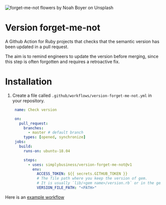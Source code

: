 ![forget-me-not flowers by Noah Boyer on Unsplash](https://images.unsplash.com/photo-1558633155-f9864ef70d94?ixlib=rb-1.2.1&ixid=eyJhcHBfaWQiOjEyMDd9&auto=format&fit=crop&w=500&q=80)

# Version forget-me-not
A Github Action for Ruby projects that checks that the semantic version has been updated in a pull request.

The aim is to remind engineers to update the version before merging, since this step is often forgotten and requires a retroactive fix.

# Installation

1. Create a file called `.github/workflows/version-forget-me-not.yml` in your repository.

   ```yaml
    name: Check version

    on:
      pull_request:
        branches:
          - master # default branch
        types: [opened, synchronize]
    jobs:
      build:
        runs-on: ubuntu-18.04

        steps:
          - uses: simplybusiness/version-forget-me-not@v1
            env:
              ACCESS_TOKEN: ${{ secrets.GITHUB_TOKEN }}
              # The file path where you keep the version of gem.
              # It is usually `lib/<gem name>/version.rb` or in the gemspec file.
              VERSION_FILE_PATH: "<PATH>"
   ```

Here is an [example workflow](https://github.com/simplybusiness/version-forget-me-not/blob/master/example/workflow/version_forget_me_not.yml)
